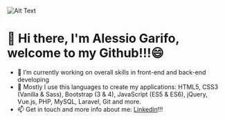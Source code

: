 ![Alt Text](https://i.redd.it/y1lkn6e7ocq21.jpg)

# 👋 Hi there, I'm Alessio Garifo, welcome to my Github!!!😄

* 🔭 I’m currently working on overall skills in front-end and back-end developing
* 🌱 Mostly I use this languages to create my applications: HTML5, CSS3 (Vanilla & Sass), Bootstrap (3 & 4), JavaScript (ES5 & ES6), jQuery, Vue.js, PHP, MySQL, Laravel, Git and more.
* 📫 Get in touch and more info about me: [Linkedin](https://www.linkedin.com/in/alessio-garifo-a89697128/)!!!
<!--
**alessiogarifo92/alessiogarifo92** is a ✨ _special_ ✨ repository because its `README.md` (this file) appears on your GitHub profile.

Here are some ideas to get you started:

- 🔭 I’m currently working on overall skills in front-end and back-end developing
- 🌱 I’m currently learning ...
- 👯 I’m looking to collaborate on ...
- 🤔 I’m looking for help with ...
- 💬 Ask me about ...
- 📫 How to reach me: Linkedin: https://www.linkedin.com/in/alessio-garifo-a89697128/
- 😄 Pronouns: ...
- ⚡ Fun fact: ...
-->
